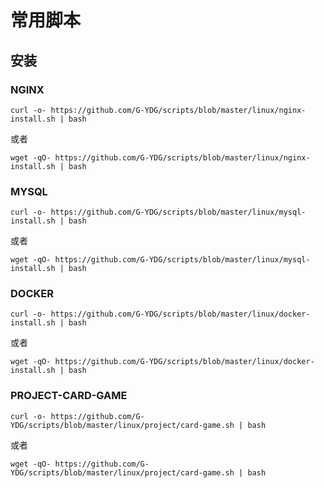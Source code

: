 # 常用脚本
## 安装
### NGINX
```
curl -o- https://github.com/G-YDG/scripts/blob/master/linux/nginx-install.sh | bash
```
或者
```
wget -qO- https://github.com/G-YDG/scripts/blob/master/linux/nginx-install.sh | bash
```
### MYSQL
```
curl -o- https://github.com/G-YDG/scripts/blob/master/linux/mysql-install.sh | bash
```
或者
```
wget -qO- https://github.com/G-YDG/scripts/blob/master/linux/mysql-install.sh | bash
```
### DOCKER
```
curl -o- https://github.com/G-YDG/scripts/blob/master/linux/docker-install.sh | bash
```
或者
```
wget -qO- https://github.com/G-YDG/scripts/blob/master/linux/docker-install.sh | bash
```
### PROJECT-CARD-GAME
```
curl -o- https://github.com/G-YDG/scripts/blob/master/linux/project/card-game.sh | bash
```
或者
```
wget -qO- https://github.com/G-YDG/scripts/blob/master/linux/project/card-game.sh | bash
```
